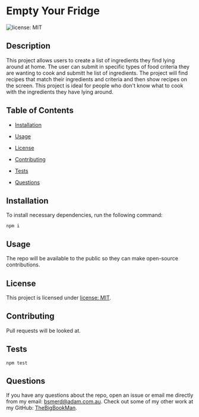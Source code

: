 
  # Empty Your Fridge
  ![license: MIT](https://img.shields.io/badge/license-MIT-red)
  
  ## Description
  This project allows users to create a list of ingredients they find lying around at home. The user can submit in specific types of food criteria they are wanting to cook and submitt he list of ingredients. The project will find recipes that match their ingredients and criteria and then show recipes on the screen. This project is ideal for people who don't know what to cook with the ingredients they have lying around.
  
  ## Table of Contents
  * [Installation](#installation)
  
  * [Usage](#usage)
  
  * [License](#license)
  
  * [Contributing](#contributing)
  
  * [Tests](#tests)
  
  * [Questions](#questions)
  
  ## Installation
  To install necessary dependencies, run the following command:
  ````
  npm i
  ````
  
  ## Usage
  The repo will be available to the public so they can make open-source contributions.
  
  ## License
  This project is licensed under [license: MIT](https://opensource.org/licenses/MIT).
  
  ## Contributing
  Pull requests will be looked at.
  
  ## Tests
  ````
  npm test
  ````
  
  ## Questions
  If you have any questions about the repo, open an issue or email me directly from my email: [bsmerd@adam.com.au](bsmerd@adam.com.au). Check out some of my other work at my GitHub: [TheBigBookMan](https://github.com/TheBigBookMan).
